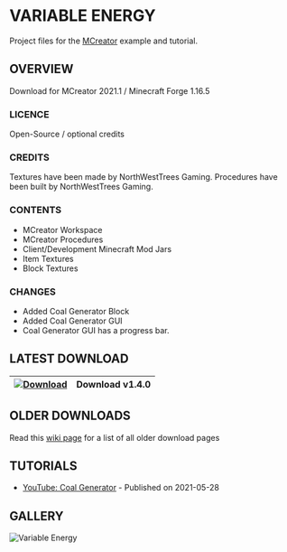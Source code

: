 # VARIABLE ENERGY
Project files for the [MCreator](https://mcreator.net/) example and tutorial. 

## OVERVIEW
Download for MCreator 2021.1 / Minecraft Forge 1.16.5

### LICENCE
Open-Source / optional credits

### CREDITS
Textures have been made by NorthWestTrees Gaming.
Procedures have been built by NorthWestTrees Gaming.

### CONTENTS
* MCreator Workspace
* MCreator Procedures
* Client/Development Minecraft Mod Jars
* Item Textures
* Block Textures

### CHANGES
* Added Coal Generator Block
* Added Coal Generator GUI
* Coal Generator GUI has a progress bar.

## LATEST DOWNLOAD
| [![Download](https://i.imgur.com/Xcxx2Gr.png)](https://github.com/MCreator-Examples/Variable-Energy/files/6562886/variable_energy_1_4_0.zip) | Download v1.4.0 |
| --- | --- |

## OLDER DOWNLOADS
Read this [wiki page](https://github.com/MCreator-Examples/Variable-Energy/wiki/Downloads) for a list of all older download pages

## TUTORIALS
* [YouTube: Coal Generator](https://youtu.be/x-yrs_y4H8s) - Published on 2021-05-28

## GALLERY
![Variable Energy](https://i.imgur.com/rltZnsw.png)
